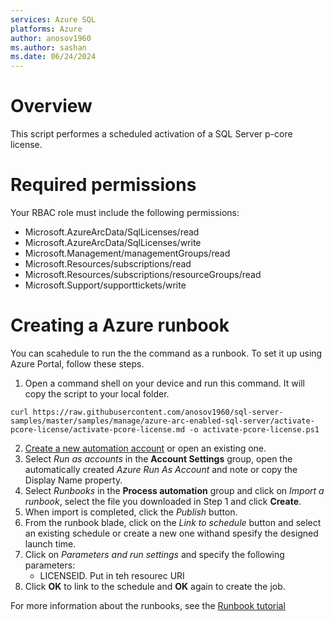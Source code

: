 ```yaml
---
services: Azure SQL
platforms: Azure
author: anosov1960
ms.author: sashan
ms.date: 06/24/2024
---
```


# Overview

This script performes a scheduled activation of a SQL Server p-core license.

# Required permissions

Your RBAC role must include the following permissions:

- Microsoft.AzureArcData/SqlLicenses/read
- Microsoft.AzureArcData/SqlLicenses/write
- Microsoft.Management/managementGroups/read
- Microsoft.Resources/subscriptions/read
- Microsoft.Resources/subscriptions/resourceGroups/read
- Microsoft.Support/supporttickets/write

# Creating a Azure runbook

You can scahedule to run the the command as a runbook. To set it up using Azure Portal, follow these steps.

1. Open a command shell on your device and run this command. It will copy the script to your local folder.
```console
curl https://raw.githubusercontent.com/anosov1960/sql-server-samples/master/samples/manage/azure-arc-enabled-sql-server/activate-pcore-license/activate-pcore-license.md -o activate-pcore-license.ps1
```
2. [Create a new automation account](https://ms.portal.azure.com/#create/Microsoft.AutomationAccount)  or open an existing one.
1. Select *Run as accounts* in the **Account Settings** group, open the automatically created *Azure Run As Account* and note or copy the Display Name property. 
1. Select *Runbooks* in the **Process automation** group and click on *Import a runbook*, select the file you downloaded in Step 1 and click **Create**.
1. When import is completed, click the *Publish* button.
1. From the runbook blade, click on the *Link to schedule* button and select an existing schedule or create a new one withand spesify the designed launch time.
1. Click on *Parameters and run settings* and specify the following parameters:
    - LICENSEID. Put in teh resourec URI
1. Click **OK** to link to the schedule and **OK** again to create the job.

For more information about the runbooks, see the [Runbook tutorial](https://docs.microsoft.com/en-us/azure/automation/learn/automation-tutorial-runbook-textual-powershell)

